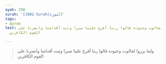 ```yaml
---
ayah: 250
surah: '[[002-Surah|سورة]]'
tags:
- quran
text: ولما برزوا لجالوت وجنوده قالوا ربنا أفرغ علينا صبرا وثبت أقدامنا وانصرنا على
  القوم الكافرين

---
```

> ولما برزوا لجالوت وجنوده قالوا ربنا أفرغ علينا صبرا وثبت أقدامنا وانصرنا على القوم الكافرين

